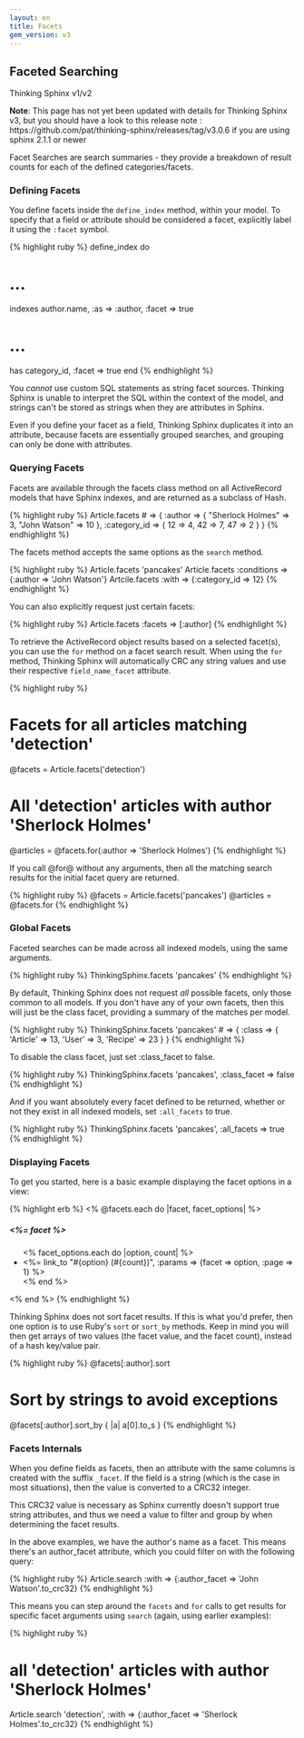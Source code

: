 ```yaml
---
layout: en
title: Facets
gem_version: v3
---
```


## Faceted Searching

<div class="note">
  <p class="old">Thinking Sphinx v1/v2</p>
  <p><strong>Note</strong>: This page has not yet been updated with details for Thinking Sphinx v3, but you should have a look to this release note : https://github.com/pat/thinking-sphinx/releases/tag/v3.0.6  if you are using sphinx 2.1.1 or newer</p>

</div>

Facet Searches are search summaries - they provide a breakdown of result counts for each of the defined categories/facets.

### Defining Facets

You define facets inside the `define_index` method, within your model. To specify that a field or attribute should be considered a facet, explicitly label it using the `:facet` symbol.

{% highlight ruby %}
define_index do
  # ...
  indexes author.name, :as => :author, :facet => true

  # ...
  has category_id, :facet => true
end
{% endhighlight %}

You _cannot_ use custom SQL statements as string facet sources. Thinking Sphinx is unable to interpret the SQL within the context of the model, and strings can't be stored as strings when they are attributes in Sphinx.

Even if you define your facet as a field, Thinking Sphinx duplicates it into an attribute, because facets are essentially grouped searches, and grouping can only be done with attributes.

### Querying Facets

Facets are available through the facets class method on all ActiveRecord models that have Sphinx indexes, and are returned as a subclass of Hash.

{% highlight ruby %}
Article.facets # =>
{
  :author => {
    "Sherlock Holmes" => 3,
    "John Watson"     => 10
  },
  :category_id => {
    12 => 4,
    42 => 7,
    47 => 2
  }
}
{% endhighlight %}

The facets method accepts the same options as the `search` method.

{% highlight ruby %}
Article.facets 'pancakes'
Article.facets :conditions => {:author => 'John Watson'}
Artcile.facets :with => {:category_id => 12}
{% endhighlight %}

You can also explicitly request just certain facets:

{% highlight ruby %}
Article.facets :facets => [:author]
{% endhighlight %}

To retrieve the ActiveRecord object results based on a selected facet(s), you can use the `for` method on a facet search result. When using the `for` method, Thinking Sphinx will automatically CRC any string values and use their respective `field_name_facet` attribute.

{% highlight ruby %}
# Facets for all articles matching 'detection'
@facets   = Article.facets('detection')
# All 'detection' articles with author 'Sherlock Holmes'
@articles = @facets.for(:author => 'Sherlock Holmes')
{% endhighlight %}

If you call @for@ without any arguments, then all the matching search results for the initial facet query are returned.

{% highlight ruby %}
@facets   = Article.facets('pancakes')
@articles = @facets.for
{% endhighlight %}

### Global Facets

Faceted searches can be made across all indexed models, using the same arguments.

{% highlight ruby %}
ThinkingSphinx.facets 'pancakes'
{% endhighlight %}

By default, Thinking Sphinx does not request _all_ possible facets, only those common to all models. If you don't have any of your own facets, then this will just be the class facet, providing a summary of the matches per model.

{% highlight ruby %}
ThinkingSphinx.facets 'pancakes' # =>
{
  :class => {
    'Article' => 13,
    'User'    => 3,
    'Recipe'  => 23
  }
}
{% endhighlight %}

To disable the class facet, just set :class_facet to false.

{% highlight ruby %}
ThinkingSphinx.facets 'pancakes', :class_facet => false
{% endhighlight %}

And if you want absolutely every facet defined to be returned, whether or not they exist in all indexed models, set `:all_facets` to true.

{% highlight ruby %}
ThinkingSphinx.facets 'pancakes', :all_facets => true
{% endhighlight %}

### Displaying Facets

To get you started, here is a basic example displaying the facet options in a view:

{% highlight erb %}
<% @facets.each do |facet, facet_options| %>
  <h5><%= facet %></h5>
  <ul>
  <% facet_options.each do |option, count| %>
    <li><%= link_to "#{option} (#{count})",
      :params => {facet => option, :page => 1} %></li>
  <% end %>
  </ul>
<% end %>
{% endhighlight %}

Thinking Sphinx does not sort facet results. If this is what you'd prefer, then one option is to use Ruby's `sort` or `sort_by` methods. Keep in mind you will then get arrays of two values (the facet value, and the facet count), instead of a hash key/value pair.

{% highlight ruby %}
@facets[:author].sort
# Sort by strings to avoid exceptions
@facets[:author].sort_by { |a| a[0].to_s }
{% endhighlight %}

### Facets Internals

When you define fields as facets, then an attribute with the same columns is created with the suffix `_facet`. If the field is a string (which is the case in most situations), then the value is converted to a CRC32 integer.

This CRC32 value is necessary as Sphinx currently doesn't support true string attributes, and thus we need a value to filter and group by when determining the facet results.

In the above examples, we have the author's name as a facet. This means there's an author_facet attribute, which you could filter on with the following query:

{% highlight ruby %}
Article.search :with => {:author_facet => 'John Watson'.to_crc32}
{% endhighlight %}

This means you can step around the `facets` and `for` calls to get results for specific facet arguments using `search` (again, using earlier examples):

{% highlight ruby %}
# all 'detection' articles with author 'Sherlock Holmes'
Article.search 'detection',
  :with => {:author_facet => 'Sherlock Holmes'.to_crc32}
{% endhighlight %}
